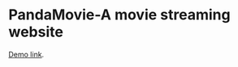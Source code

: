 

# PandaMovie-A movie streaming website


[Demo link](https://firstwebhelloworld.000webhostapp.com).

